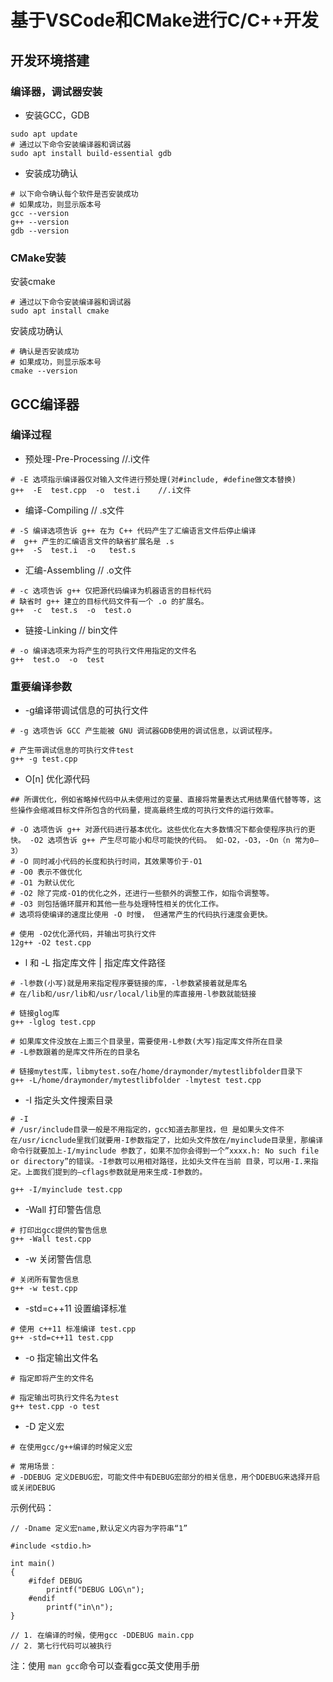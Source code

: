 # 基于VSCode和CMake进行C/C++开发

## 开发环境搭建

### 编译器，调试器安装

- 安装GCC，GDB

```shell hl_lines="1 3"
sudo apt update
# 通过以下命令安装编译器和调试器
sudo apt install build-essential gdb
```

- 安装成功确认

```
# 以下命令确认每个软件是否安装成功
# 如果成功，则显示版本号
gcc --version
g++ --version
gdb --version
```

### CMake安装

安装cmake

```
# 通过以下命令安装编译器和调试器
sudo apt install cmake
```

安装成功确认

```
# 确认是否安装成功
# 如果成功，则显示版本号
cmake --version
```

## GCC编译器

### 编译过程

- 预处理-Pre-Processing               //.i文件
```
# -E 选项指示编译器仅对输入文件进行预处理(对#include, #define做文本替换)
g++  -E  test.cpp  -o  test.i    //.i文件
```

- 编译-Compiling                        // .s文件
```
# -S 编译选项告诉 g++ 在为 C++ 代码产生了汇编语言文件后停止编译
#  g++ 产生的汇编语言文件的缺省扩展名是 .s 
g++  -S  test.i  -o   test.s
```

- 汇编-Assembling                   // .o文件
```
# -c 选项告诉 g++ 仅把源代码编译为机器语言的目标代码
# 缺省时 g++ 建立的目标代码文件有一个 .o 的扩展名。
g++  -c  test.s  -o  test.o
```

- 链接-Linking                       // bin文件
```
# -o 编译选项来为将产生的可执行文件用指定的文件名
g++  test.o  -o  test
```

### 重要编译参数

- -g编译带调试信息的可执行文件
```
# -g 选项告诉 GCC 产生能被 GNU 调试器GDB使用的调试信息，以调试程序。

# 产生带调试信息的可执行文件test
g++ -g test.cpp
```

- O[n]    优化源代码
```
## 所谓优化，例如省略掉代码中从未使用过的变量、直接将常量表达式用结果值代替等等，这些操作会缩减目标文件所包含的代码量，提高最终生成的可执行文件的运行效率。

# -O 选项告诉 g++ 对源代码进行基本优化。这些优化在大多数情况下都会使程序执行的更快。 -O2 选项告诉 g++ 产生尽可能小和尽可能快的代码。 如-O2，-O3，-On（n 常为0–3）
# -O 同时减小代码的长度和执行时间，其效果等价于-O1
# -O0 表示不做优化
# -O1 为默认优化
# -O2 除了完成-O1的优化之外，还进行一些额外的调整工作，如指令调整等。
# -O3 则包括循环展开和其他一些与处理特性相关的优化工作。
# 选项将使编译的速度比使用 -O 时慢， 但通常产生的代码执行速度会更快。

# 使用 -O2优化源代码，并输出可执行文件
12g++ -O2 test.cpp
```

- l  和  -L     指定库文件  |  指定库文件路径
```
# -l参数(小写)就是用来指定程序要链接的库，-l参数紧接着就是库名
# 在/lib和/usr/lib和/usr/local/lib里的库直接用-l参数就能链接

# 链接glog库
g++ -lglog test.cpp

# 如果库文件没放在上面三个目录里，需要使用-L参数(大写)指定库文件所在目录
# -L参数跟着的是库文件所在的目录名

# 链接mytest库，libmytest.so在/home/draymonder/mytestlibfolder目录下
g++ -L/home/draymonder/mytestlibfolder -lmytest test.cpp
```

- -I    指定头文件搜索目录

```
# -I 
# /usr/include目录一般是不用指定的，gcc知道去那里找，但 是如果头文件不在/usr/icnclude里我们就要用-I参数指定了，比如头文件放在/myinclude目录里，那编译命令行就要加上-I/myinclude 参数了，如果不加你会得到一个”xxxx.h: No such file or directory”的错误。-I参数可以用相对路径，比如头文件在当前 目录，可以用-I.来指定。上面我们提到的–cflags参数就是用来生成-I参数的。

g++ -I/myinclude test.cpp
```

- -Wall    打印警告信息
```
# 打印出gcc提供的警告信息
g++ -Wall test.cpp
```

- -w    关闭警告信息
```
# 关闭所有警告信息
g++ -w test.cpp
```

- -std=c++11    设置编译标准
```
# 使用 c++11 标准编译 test.cpp
g++ -std=c++11 test.cpp
```

- -o     指定输出文件名
```
# 指定即将产生的文件名

# 指定输出可执行文件名为test
g++ test.cpp -o test
```

- -D     定义宏

```
# 在使用gcc/g++编译的时候定义宏

# 常用场景：
# -DDEBUG 定义DEBUG宏，可能文件中有DEBUG宏部分的相关信息，用个DDEBUG来选择开启或关闭DEBUG
```
示例代码：
```
// -Dname 定义宏name,默认定义内容为字符串“1”

#include <stdio.h>

int main()
{
    #ifdef DEBUG
        printf("DEBUG LOG\n");
    #endif
        printf("in\n");
}

// 1. 在编译的时候，使用gcc -DDEBUG main.cpp
// 2. 第七行代码可以被执行
```

注：使用 `man gcc`命令可以查看gcc英文使用手册